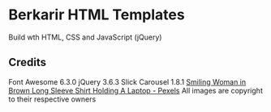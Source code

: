 # Berkarir HTML Templates

Build wth HTML, CSS and JavaScript (jQuery)

## Credits
Font Awesome 6.3.0
jQuery 3.6.3
Slick Carousel 1.8.1
[Smiling Woman in Brown Long Sleeve Shirt Holding A Laptop - Pexels](https://www.pexels.com/photo/smiling-woman-in-brown-long-sleeve-shirt-holding-a-laptop-6894102/)
All images are copyright to their respective owners